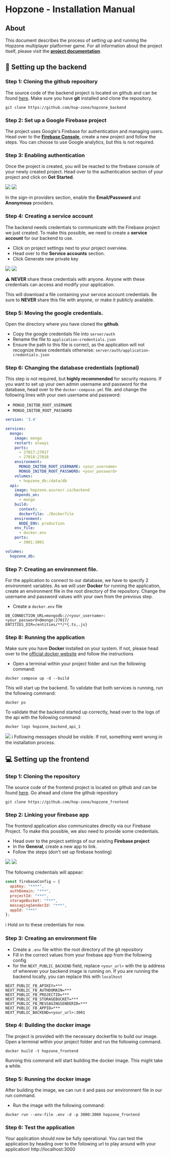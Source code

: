 # Hopzone - Installation Manual

## About
This document describes the process of setting up and running the Hopzone multiplayer platformer game. For all information about the project itself, please visit the **[project documentation](https://github.com/hop-zone/hopzone_docs)**.

## :1234: Setting up the backend
### Step 1: Cloning the github repository
The source code of the backend project is located on github and can be found [here](https://github.com/hop-zone/hopzone_backend).
Make sure you have **git** installed and clone the repository.
```
git clone https://github.com/hop-zone/hopzone_backend
```

### Step 2: Set up a Google Firebase project

The project uses Google's Firebase for authentication and managing users. Head over to the **[Firebase Console](https://console.firebase.google.com)**, create a new project and follow the steps. You can choose to use Google analytics, but this is not required.


### Step 3: Enabling authentication
Once the project is created, you will be reacted to the firebase console of your newly created project. Head over to the authentication section of your project and click on **Get Started**.

![](https://i.imgur.com/tnMU62r.png)
![](https://i.imgur.com/z74AtgP.png)


In the sign-in providers section, enable the **Email/Password** and **Anonymous** providers.

### Step 4: Creating a service account
The backend needs credentials to communicate with the Firebase project we just created. To make this possible, we need to create a **service account** for our backend to use.
- Click on project settings next to your project overview.
- Head over to the **Service accounts** section.
- Click Generate new private key

![](https://i.imgur.com/64lwRuD.png)
![](https://i.imgur.com/Ujw5yEY.png)

:warning: **NEVER** share these credentials with anyone. Anyone with these credentials can access and modify your application.


This will download a file containing your service account credentials. Be sure to **NEVER** share this file with anyone, or make it publicly available. 

### Step 5: Moving the google credentials.
Open the directory where you have cloned the **github**.
- Copy the google credentials file into `server/auth`
- Rename the file to `application-credentials.json`
- Ensure the path to this file is correct, as the application will not recognize these credentials otherwise: `server/auth/application-credentials.json`

### Step 6: Changing the database credentials (optional)
This step is not required, but **highly recommended** for security reasons. If you want to set up your own admin username and password for the database, head over to the `docker-compose.yml` file. and change the following lines with your own username and password:
- `MONGO_INITDB_ROOT_USERNAME`
- `MONGO_INITDB_ROOT_PASSWORD`

```yaml    
version: '3.4'

services:
  mongo:
    image: mongo
    restart: always
    ports:
      - 27017:27017
      - 27018:27018
    environment:
      MONGO_INITDB_ROOT_USERNAME: <your_username>
      MONGO_INITDB_ROOT_PASSWORD: <your_password>
    volumes:
      - hopzone_db:/data/db
  api:
    image: hopzone.azurecr.io/backend
    depends_on:
      - mongo
    build:
      context: .
      dockerfile: ./Dockerfile
    environment:
      NODE_ENV: production
    env_file:
      - docker.env
    ports:
      - 3001:3001

volumes:
  hopzone_db:
```

### Step 7: Creating an environment file.
For the application to connect to our database, we have to specify 2 environment variables. As we will user **Docker** for running the application, create an environment file in the root directory of the repository. Change the username and password values with your own from the previous step.

- Create a `docker.env` file

```
DB_CONNECTION_URL=mongodb://<your_username>:<your_password>@mongo:27017/
ENTITIES_DIR=/entities/**/*{.ts,.js}
```

### Step 8: Running the application
Make sure you have **Docker** installed on your system. If not, please head over to the [official docker website](https://docs.docker.com/get-docker/) and follow the instructions

- Open a terminal within your project folder and run the following command:
```
docker compose up -d --build
```

This will start up the backend. To validate that both services is running, run the following command:
```
docker ps
```

To validate that the backend started up correctly, head over to the logs of the api with the following command:
```
docker logs hopzone_backend_api_1
```
![](https://i.imgur.com/yksXr1Z.png)
:information_source: Following messages should be visible. If not, something went wrong in the installation process.



## :computer: Setting up the frontend

### Step 1: Cloning the repository
The source code of the frontend project is located on github and can be found [here](https://github.com/hop-zone/hopzone_frontend).
Go ahead and clone the github repository

```
git clone https://github.com/hop-zone/hopzone_frontend
```

### Step 2: Linking your firebase app

The frontend application also communicates directly via our Firebase Project. To make this possible, we also need to provide some credentials.
- Head over to the project settings of our existing **Firebase project**
- In the **General**, create a new app to link.
- Follow the steps (don't set up firebase hosting)

![](https://i.imgur.com/64lwRuD.png)
![](https://i.imgur.com/cuHyM5y.png)

The following credentials will appear:

```  javascript
const firebaseConfig = {
  apiKey: "****",
  authDomain: "***",
  projectId: "***",
  storageBucket: "***",
  messagingSenderId: "***",
  appId: "***"
};
```
:information_source: Hold on to these credentials for now.


### Step 3: Creating an environment file

- Create a `.env` file within the root directory of the git repository
- Fill in the correct values from your firebase app from the following config
- for the `NEXT_PUBLIC_BACKEND` field, replace `<your_url>` with the ip address of wherever your backend image is running on. If you are running the backend locally, you can replace this with `localhost`

```
NEXT_PUBLIC_FB_APIKEY=***
NEXT_PUBLIC_FB_AUTHDOMAIN=***
NEXT_PUBLIC_FB_PROJECTID=***
NEXT_PUBLIC_FB_STORAGEBUCKET=***
NEXT_PUBLIC_FB_MESSAGINGSENDERID=***
NEXT_PUBLIC_FB_APPID=***
NEXT_PUBLIC_BACKEND=<your_url>:3001
```

### Step 4: Building the docker image

The project is provided with the necessary dockerfile to build our image. Open a terminal within your project folder and run the following command.

```
docker build -t hopzone_frontend
```

Running this command will start building the docker image. This might take a while.

### Step 5: Running the docker image
After building the image, we can run it and pass our environment file in our run command.
- Run the image with the following command:
```
docker run --env-file .env -d -p 3000:3000 hopzone_frontend 
```

### Step 6: Test the application

Your application should now be fully operational. You can test the application by heading over to the following url to play around with your application! http://localhost:3000







